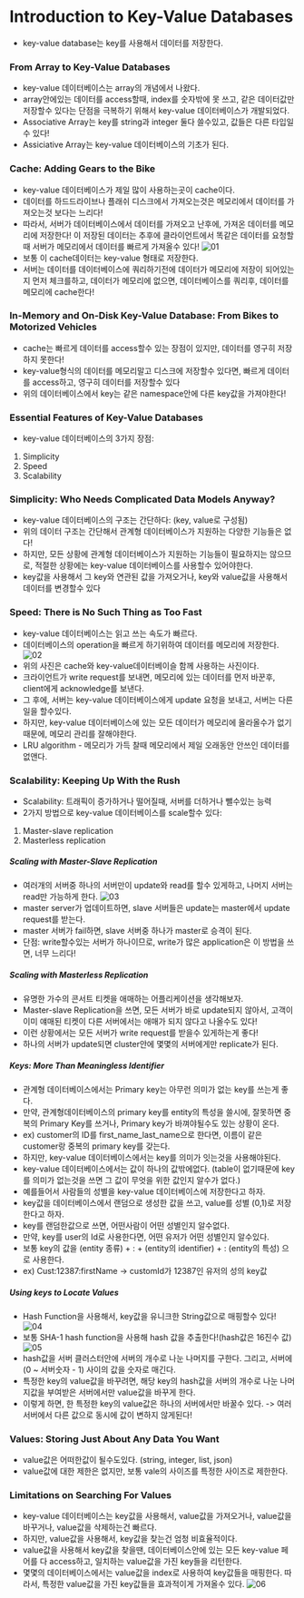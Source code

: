 # Introduction to Key-Value Databases
- key-value database는 key를 사용해서 데이터를 저장한다. 
  
### From Array to Key-Value Databases
- key-value 데이터베이스는 array의 개념에서 나왔다.
- array안에있는 데이터를 access할때, index를 숫자밖에 못 쓰고, 같은 데이터값만 저장할수 있다는 단점을 극복하기 위해서 key-value 데이터베이스가 개발되었다.
- Associative Array는 key를 string과 integer 둘다 쓸수있고, 값들은 다른 타입일수 있다!
- Assiciative Array는 key-value 데이터베이스의 기초가 된다. 

### Cache: Adding Gears to the Bike
- key-value 데이터베이스가 제일 많이 사용하는곳이 cache이다.
- 데이터를 하드드라이브나 플래쉬 디스크에서 가져오는것은 메모리에서 데이터를 가져오는것 보다는 느리다!
- 따라서, 서버가 데이터베이스에서 데이터를 가져오고 난후에, 가져온 데이터를 메모리에 저장한다! 이 저장된 데이터는 추후에 클라이언트에서 똑같은 데이터를 요청할때 서버가 메모리에서 데이터를 빠르게 가져올수 있다!
![01]()
- 보통 이 cache데이터는 key-value 형태로 저장한다. 
- 서버는 데이터를 데이터베이스에 쿼리하기전에 데이터가 메모리에 저장이 되어있는지 먼저 체크를하고, 데이터가 메모리에 없으면, 데이터베이스를 쿼리후, 데이터를 메모리에 cache한다!
  
### In-Memory and On-Disk Key-Value Database: From Bikes to Motorized Vehicles
- cache는 빠르게 데이터를 access할수 있는 장점이 있지만, 데이터를 영구히 저장하지 못한다!
- key-value형식의 데이터를 메모리말고 디스크에 저장할수 있다면, 빠르게 데이터를 access하고, 영구히 데이터를 저장할수 있다
- 위의 데이터베이스에서 key는 같은 namespace안에 다른 key값을 가져야한다!
  
### Essential Features of Key-Value Databases
- key-value 데이터베이스의 3가지 장점:
1) Simplicity
2) Speed
3) Scalability
  
### Simplicity: Who Needs Complicated Data Models Anyway?
- key-value 데이터베이스의 구조는 간단하다: (key, value로 구성됨)
- 위의 데이터 구조는 간단해서 관계형 데이터베이스가 지원하는 다양한 기능들은 없다!
- 하지만, 모든 상황에 관계형 데이터베이스가 지원하는 기능들이 필요하지는 않으므로, 적절한 상황에는 key-value 데이터베이스를 사용할수 있어야한다.
- key값을 사용해서 그 key와 연관된 값을 가져오거나, key와 value값을 사용해서 데이터를 변경할수 있다
  
### Speed: There is No Such Thing as Too Fast
- key-value 데이터베이스는 읽고 쓰는 속도가 빠르다.
- 데이터베이스의 operation을 빠르게 하기위하여 데이터를 메모리에 저장한다. 
![02]()
- 위의 사진은 cache와 key-value데이터베이슬 함께 사용하는 사진이다.
- 크라이언트가 write request를 보내면, 메모리에 있는 데이터를 먼저 바꾼후, client에게 acknowledge를 보낸다.
- 그 후에, 서버는 key-value 데이터베이스에게 update 요청을 보내고, 서버는 다른 일을 할수있다.
- 하지만, key-value 데이터베이스에 있는 모든 데이터가 메모리에 올라올수가 없기 때문에, 메모리 관리를 잘해야한다.
- LRU algorithm - 메모리가 가득 찰때 메모리에서 제일 오래동안 안쓰인 데이터를 없앤다.
  
### Scalability: Keeping Up With the Rush
- Scalability: 트래픽이 증가하거나 떨어질때, 서버를 더하거나 뺄수있는 능력
- 2가지 방법으로 key-value 데이터베이스를 scale할수 있다: 
1) Master-slave replication
2) Masterless replication 
  
##### Scaling with Master-Slave Replication  
- 여러개의 서버중 하나의 서버만이 update와 read를 할수 있게하고, 나머지 서버는 read만 가능하게 한다.
![03]()
- master server가 업데이트하면, slave 서버들은 update는 master에서 update request를 받는다.
- master 서버가 fail하면, slave 서버중 하나가 master로 승격이 된다. 
- 단점: write할수있는 서버가 하나이므로, write가 많은 application은 이 방법을 쓰면, 너무 느리다!
  
##### Scaling with Masterless Replication
- 유명한 가수의 콘서트 티켓을 애매하는 어플리케이션을 생각해보자. 
- Master-slave Replication을 쓰면, 모든 서버가 바로 update되지 않아서, 고객이 이미 얘매된 티켓이 다른 서버에서는 애매가 되지 않다고 나올수도 있다!
- 이런 상황에서는 모든 서버가 write request를 받을수 있게하는게 좋다!  
- 하나의 서버가 update되면 cluster안에 몇몇의 서버에게만 replicate가 된다. 
  
##### Keys: More Than Meaningless Identifier
- 관계형 데이터베이스에서는 Primary key는 아무런 의미가 없는 key를 쓰는게 좋다.
- 만약, 관계형데이터베이스의 primary key를 entity의 특성을 쓸시에, 잘못하면 중복의 Primary Key를 쓰거나, Primary key가 바껴야될수도 있는 상황이 온다.
- ex) customer의 ID를 first_name_last_name으로 한다면, 이름이 같은 customer랑 중복의 primary key를 갖는다.
- 하지만, key-value 데이터베이스에서는 key를 의미가 잇는것을 사용해야된다. 
- key-value 데이터베이스에서는 값이 하나의 값밖에없다. (table이 없기때문에 key를 의미가 없는것을 쓰면 그 값이 무엇을 위한 값인지 알수가 없다.)
- 예를들어서 사람들의 성별을 key-value 데이터베이스에 저장한다고 하자. 
- key값을 데이터베이스에서 랜덤으로 생성한 값을 쓰고, value를 성별 (0,1)로 저장한다고 하자.
- key를 랜덤한값으로 쓰면, 어떤사람이 어떤 성별인지 알수없다.
- 만약, key를 user의 Id로 사용한다면, 어떤 유저가 어떤 성별인지 알수있다.
- 보통 key의 값을 (entity 종류) + : + (entity의 identifier) + : (entity의 특성) 으로 사용한다. 
- ex) Cust:12387:firstName -> customId가 12387인 유저의 성의 key값 
  
##### Using keys to Locate Values 
- Hash Function을 사용해서, key값을 유니크한 String값으로 매핑할수 있다!
![04]()  
- 보통 SHA-1 hash function을 사용해 hash 값을 추출한다!(hash값은 16진수 값) 
![05]()
- hash값을 서버 클러스터안에 서버의 개수로 나눈 나머지를 구한다. 그리고, 서버에 (0 ~ 서버숫자 - 1) 사이의 값을 숫자로 매긴다.
- 특정한 key의 value값을 바꾸려면, 해당 key의 hash값을 서버의 개수로 나눈 나머지값을 부여받은 서버에서만 value값을 바꾸게 한다.
- 이렇게 하면, 한 특정한 key의 value값은 하나의 서버에서만 바꿀수 있다. -> 여러 서버에서 다른 값으로 동시에 값이 변하지 않게된다!
  
### Values: Storing Just About Any Data You Want 
- value값은 어떠한값이 될수도있다. (string, integer, list, json)
- value값에 대한 제한은 없지만, 보통 vale의 사이즈를 특정한 사이즈로 제한한다. 
  
### Limitations on Searching For Values 
- key-value 데이터베이스는 key값을 사용해서, value값을 가져오거나, value값을 바꾸거나, value값을 삭제하는건 빠르다.
- 하지만, value값을 사용해서, key값을 찾는건 엄청 비효율적이다.
- value값을 사용해서 key값을 찾을땐, 데이터베이스안에 있는 모든 key-value 페어를 다 access하고, 일치하는 value값을 가진 key들을 리턴한다. 
- 몇몇의 데이터베이스에서는 value값을 index로 사용하여 key값들을 매핑한다. 따라서, 특정한 value값을 가진 key값들을 효과적이게 가져올수 있다.
![06]()